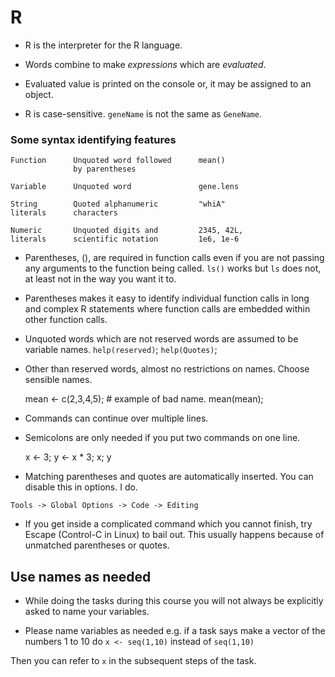 # R

* R is the interpreter for the R language.

* Words combine to make _expressions_ which are _evaluated_.

* Evaluated value is printed on the console or, it may be
assigned to an object.

* R is case-sensitive. `geneName` is not the same as
`GeneName`.

### Some syntax identifying features

~~~ 
Function      Unquoted word followed      mean()
              by parentheses

Variable      Unquoted word               gene.lens

String        Quoted alphanumeric         "whiA"
literals      characters

Numeric       Unquoted digits and         2345, 42L,
literals      scientific notation         1e6, 1e-6
~~~

* Parentheses, (), are required in function calls even if
you are not passing any arguments to the function being
called. `ls()` works but `ls` does not, at least not in
the way you want it to.

* Parentheses makes it easy to identify individual
function calls in long and complex R statements where
function calls are embedded within other function calls.

* Unquoted words which are not reserved words are assumed
to be variable names. `help(reserved)`; `help(Quotes)`;

* Other than reserved words, almost no restrictions on
names. Choose sensible names.

    mean <- c(2,3,4,5); # example of bad name.
    mean(mean);

* Commands can continue over multiple lines.

* Semicolons are only needed if you put two commands on one line.

    x <- 3; y <- x * 3; x; y

* Matching parentheses and quotes are automatically
inserted. You can disable this in options. I do.

`Tools -> Global Options -> Code -> Editing`

* If you get inside a complicated command which you
cannot finish, try Escape (Control-C in Linux) to bail out.
This usually happens because of unmatched parentheses or
quotes.

## Use names as needed

- While doing the tasks during this course you will
  not always be explicitly asked to name your variables.

- Please name variables as needed e.g. if a task says make a
  vector of the numbers 1 to 10 do `x <- seq(1,10)` instead
  of `seq(1,10)`

Then you can refer to `x` in the subsequent steps of the
task.

